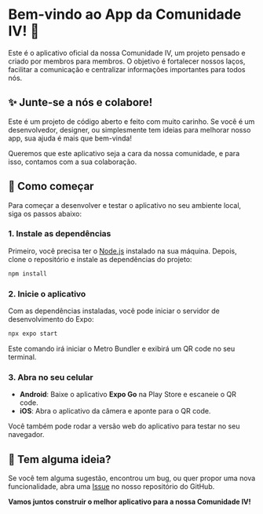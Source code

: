 # Bem-vindo ao App da Comunidade IV! 👋

Este é o aplicativo oficial da nossa Comunidade IV, um projeto pensado e criado por membros para membros. O objetivo é fortalecer nossos laços, facilitar a comunicação e centralizar informações importantes para todos nós.

## ✨ Junte-se a nós e colabore!

Este é um projeto de código aberto e feito com muito carinho. Se você é um desenvolvedor, designer, ou simplesmente tem ideias para melhorar nosso app, sua ajuda é mais que bem-vinda!

Queremos que este aplicativo seja a cara da nossa comunidade, e para isso, contamos com a sua colaboração.

## 🚀 Como começar

Para começar a desenvolver e testar o aplicativo no seu ambiente local, siga os passos abaixo:

### 1. Instale as dependências

Primeiro, você precisa ter o [Node.js](https://nodejs.org/) instalado na sua máquina. Depois, clone o repositório e instale as dependências do projeto:

```bash
npm install
```

### 2. Inicie o aplicativo

Com as dependências instaladas, você pode iniciar o servidor de desenvolvimento do Expo:

```bash
npx expo start
```

Este comando irá iniciar o Metro Bundler e exibirá um QR code no seu terminal.

### 3. Abra no seu celular

- **Android**: Baixe o aplicativo **Expo Go** na Play Store e escaneie o QR code.
- **iOS**: Abra o aplicativo da câmera e aponte para o QR code.

Você também pode rodar a versão web do aplicativo para testar no seu navegador.

## 🤔 Tem alguma ideia?

Se você tem alguma sugestão, encontrou um bug, ou quer propor uma nova funcionalidade, abra uma [Issue](https://github.com/seu-usuario/seu-repositorio/issues) no nosso repositório do GitHub.

**Vamos juntos construir o melhor aplicativo para a nossa Comunidade IV!**
